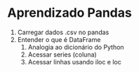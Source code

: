 # Aprendizado Pandas

1. Carregar dados .csv no pandas
2. Entender o que é DataFrame
    1. Analogia ao dicionário do Python
    2. Acessar series (coluna)
    3. Acessar linhas usando iloc e loc
